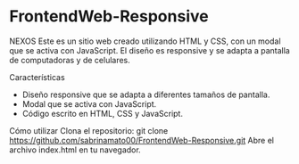# FrontendWeb-Responsive

NEXOS
Este es un sitio web creado utilizando HTML y CSS, con un modal que se activa con JavaScript. El diseño es responsive y se adapta a pantalla de computadoras y de celulares.

Características

- Diseño responsive que se adapta a diferentes tamaños de pantalla.
- Modal que se activa con JavaScript.
- Código escrito en HTML, CSS y JavaScript.

Cómo utilizar
Clona el repositorio: git clone https://github.com/sabrinamato00/FrontendWeb-Responsive.git
Abre el archivo index.html en tu navegador.
